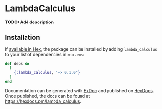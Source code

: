 # LambdaCalculus

**TODO: Add description**

## Installation

If [available in Hex](https://hex.pm/docs/publish), the package can be installed
by adding `lambda_calculus` to your list of dependencies in `mix.exs`:

```elixir
def deps do
  [
    {:lambda_calculus, "~> 0.1.0"}
  ]
end
```

Documentation can be generated with [ExDoc](https://github.com/elixir-lang/ex_doc)
and published on [HexDocs](https://hexdocs.pm). Once published, the docs can
be found at <https://hexdocs.pm/lambda_calculus>.

